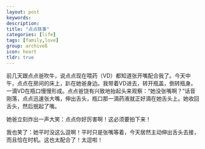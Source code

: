 ```yaml
---
layout: post
keywords: 
description: 
title: "点点轶事"
categories: [life]
tags: [family,love]
group: archiveß
icon: heart
tldr: true
---
```


前几天跟点点爸吹牛，说点点现在喂药（VD）都知道张开嘴配合我了。今天中午，点点在房间的床上，趴在她爸身边。我带着VD进去，转开瓶盖，倒转瓶身。一滴VD在瓶口慢慢形成。点点爸饶有兴致地抬起头来观察：“她没张嘴啊？”话音刚落，点点迅速张大嘴，伸出舌头，瓶口那一滴药液就正好滴在她舌头上。她收回舌头，然后抿起了嘴。

她爸立刻炸出一声大笑：点点你好厉害啊！这必须要拍下来！

我也笑了：她平时没这么逗啊！平时只是张嘴等着，今天居然主动伸出舌头去接，而且恰在时机。这也太配合了！太逗啦！